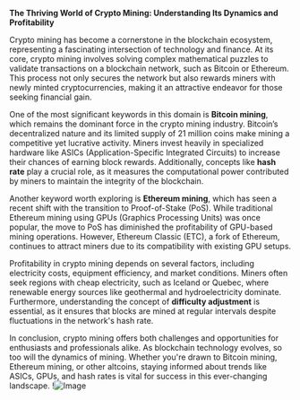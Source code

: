 **The Thriving World of Crypto Mining: Understanding Its Dynamics and Profitability**

Crypto mining has become a cornerstone in the blockchain ecosystem, representing a fascinating intersection of technology and finance. At its core, crypto mining involves solving complex mathematical puzzles to validate transactions on a blockchain network, such as Bitcoin or Ethereum. This process not only secures the network but also rewards miners with newly minted cryptocurrencies, making it an attractive endeavor for those seeking financial gain.

One of the most significant keywords in this domain is **Bitcoin mining**, which remains the dominant force in the crypto mining industry. Bitcoin’s decentralized nature and its limited supply of 21 million coins make mining a competitive yet lucrative activity. Miners invest heavily in specialized hardware like ASICs (Application-Specific Integrated Circuits) to increase their chances of earning block rewards. Additionally, concepts like **hash rate** play a crucial role, as it measures the computational power contributed by miners to maintain the integrity of the blockchain.

Another keyword worth exploring is **Ethereum mining**, which has seen a recent shift with the transition to Proof-of-Stake (PoS). While traditional Ethereum mining using GPUs (Graphics Processing Units) was once popular, the move to PoS has diminished the profitability of GPU-based mining operations. However, Ethereum Classic (ETC), a fork of Ethereum, continues to attract miners due to its compatibility with existing GPU setups.

Profitability in crypto mining depends on several factors, including electricity costs, equipment efficiency, and market conditions. Miners often seek regions with cheap electricity, such as Iceland or Quebec, where renewable energy sources like geothermal and hydroelectricity dominate. Furthermore, understanding the concept of **difficulty adjustment** is essential, as it ensures that blocks are mined at regular intervals despite fluctuations in the network's hash rate.

In conclusion, crypto mining offers both challenges and opportunities for enthusiasts and professionals alike. As blockchain technology evolves, so too will the dynamics of mining. Whether you're drawn to Bitcoin mining, Ethereum mining, or other altcoins, staying informed about trends like ASICs, GPUs, and hash rates is vital for success in this ever-changing landscape. !![Image](https://github.com/user-attachments/assets/057c907c-805e-4310-a052-f5031067f3de)